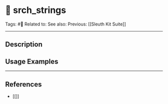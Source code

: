 # 💢 srch_strings
Tags: #💢
Related to: 
See also: 
Previous: [[Sleuth Kit Suite]]

---
## Description


## Usage Examples


---
## References
- [[]]